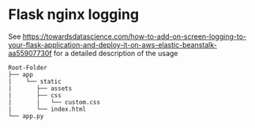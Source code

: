 # Flask nginx logging

See https://towardsdatascience.com/how-to-add-on-screen-logging-to-your-flask-application-and-deploy-it-on-aws-elastic-beanstalk-aa55907730f for a detailed description of the usage


    Root-Folder
    ├── app
    |    └── static
    |       ├── assets
    |       ├── css
    |       |   └── custom.css
    |       └── index.html
    └── app.py
